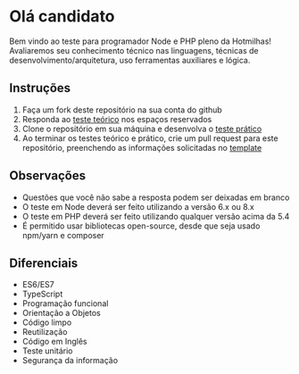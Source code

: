 # Olá candidato
Bem vindo ao teste para programador Node e PHP pleno da Hotmilhas!
Avaliaremos seu conhecimento técnico nas linguagens, técnicas de desenvolvimento/arquitetura, uso ferramentas auxiliares e lógica.

## Instruções
1. Faça um fork deste repositório na sua conta do github
2. Responda ao [teste teórico](teorico.md) nos espaços reservados
3. Clone o repositório em sua máquina e desenvolva o [teste prático](pratico.md)
4. Ao terminar os testes teórico e prático, crie um pull request para este repositório, preenchendo as informações solicitadas no [template](pull_request_template.md)

## Observações
* Questões que você não sabe a resposta podem ser deixadas em branco
* O teste em Node deverá ser feito utilizando a versão 6.x ou 8.x
* O teste em PHP deverá ser feito utilizando qualquer versão acima da 5.4
* É permitido usar bibliotecas open-source, desde que seja usado npm/yarn e composer

## Diferenciais
* ES6/ES7
* TypeScript
* Programação funcional
* Orientação a Objetos
* Código limpo
* Reutilização
* Código em Inglês
* Teste unitário
* Segurança da informação
